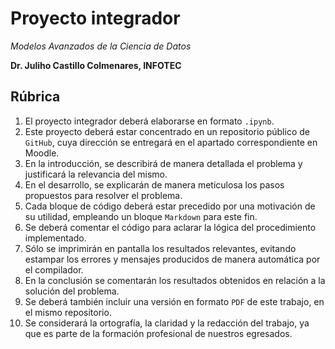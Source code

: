 # Proyecto integrador

*Modelos Avanzados de la Ciencia de Datos*

**Dr. Juliho Castillo Colmenares, INFOTEC**

## Rúbrica

1.   El proyecto integrador deberá elaborarse en formato `.ipynb`. 
2.   Este proyecto deberá estar concentrado en un repositorio público de `GitHub`, cuya dirección se entregará en el apartado correspondiente en Moodle. 
3.   En la introducción, se describirá de manera detallada el problema y justificará la relevancia del mismo. 
4.   En el desarrollo, se explicarán de manera meticulosa los pasos propuestos para resolver el problema.
5.   Cada bloque de código deberá estar precedido por una motivación de su utilidad, empleando un bloque  `Markdown` para este fin. 
6.   Se deberá comentar el código para aclarar la lógica del procedimiento implementado. 
7.   Sólo se imprimirán en pantalla los resultados relevantes, evitando estampar los errores y mensajes producidos de manera automática por el compilador. 
8.   En la conclusión se comentarán los resultados obtenidos en relación a la solución del problema. 
9.   Se deberá también incluir una versión en formato `PDF` de este trabajo, en el mismo repositorio. 
10.   Se considerará la ortografía, la claridad y la redacción del trabajo, ya que es parte de la formación profesional de nuestros egresados. 
